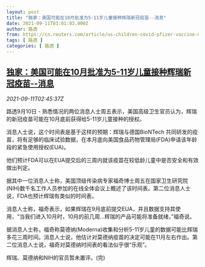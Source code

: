 ```yaml
---
layout: post
title: "独家：美国可能在10月批准为5-11岁儿童接种辉瑞新冠疫苗--消息"
date: 2021-09-11T03:01:03.000Z
author: 路透
from: https://cn.reuters.com/article/us-children-covid-pfizer-vaccine-0911-idCNKBS2G701M
tags: [ 路透 ]
categories: [ 路透 ]
---
```

<!--1631329263000-->
[独家：美国可能在10月批准为5-11岁儿童接种辉瑞新冠疫苗--消息](https://cn.reuters.com/article/us-children-covid-pfizer-vaccine-0911-idCNKBS2G701M)
------

<div>
<div><i>2021-09-11T02:45:37Z</i></div><p>路透9月10日 - 熟悉情况的两位消息人士周五表示，美国高级卫生官员认为，辉瑞的新冠疫苗可能在10月底前获得给5-11岁儿童接种的授权。</p><p>消息人士说，这个时间表是基于这样的预期：辉瑞与德国BioNTech 共同研发的疫苗，将有足够的临床试验数据，在本月底向美国食品药物管理局(FDA)申请该年龄段的紧急使用授权(EUA)。</p><p>他们预计FDA可以在EUA提交后的三周内就该疫苗在较低龄儿童中是否安全和有效做出判定。</p><p>据其中一位消息人士称，美国顶级传染病专家福奇博士周五在国家卫生研究院(NIH)数千名工作人员参加的在线全体会议上概述了该时间表。第二位消息人士说，FDA也预计辉瑞有类似的时间表。</p><p>消息人士称，福奇表示，如果辉瑞在9月底前提交EUA，并且数据支持其使用，“当我们进入10月时，10月的前几周...辉瑞的产品可能将准备就绪，”福奇说。</p><p>据消息人士称，福奇称莫德纳(Moderna)收集和分析5-11岁儿童的数据可能比辉瑞多花三周时间。消息人士说，他估计对莫德纳疫苗的决定可能在11月左右作出。第二位消息人士说，福奇对莫德纳时间表的看法似乎很“乐观”。</p><p>辉瑞、莫德纳和NIH的官员暂未置评。(完)</p>
</div>
